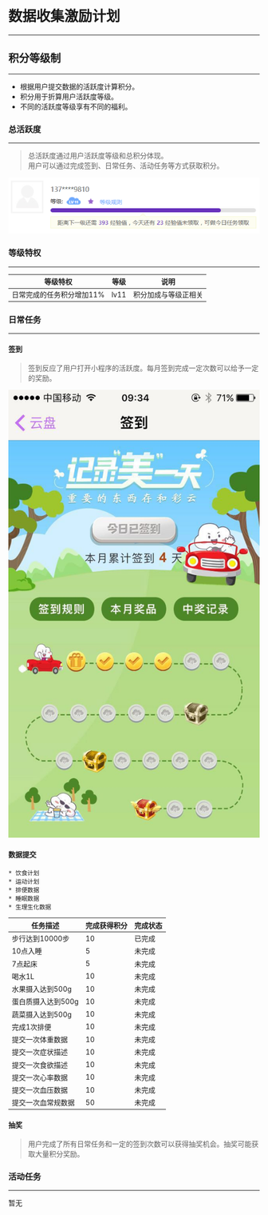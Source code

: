 # 数据收集激励计划
---

<!-- toc -->

## 积分等级制
---

* 根据用户提交数据的活跃度计算积分。
* 积分用于折算用户活跃度等级。
* 不同的活跃度等级享有不同的福利。

### 总活跃度
---

> 总活跃度通过用户活跃度等级和总积分体现。<br>
用户可以通过完成签到、日常任务、活动任务等方式获取积分。

![image](public/images/等级.png)

### 等级特权
---

|等级特权|等级|说明|
|----|----|----|
|日常完成的任务积分增加11%|lv11|积分加成与等级正相关|

### 日常任务
---

#### 签到

> 签到反应了用户打开小程序的活跃度。每月签到完成一定次数可以给予一定的奖励。

![image](public/images/签到.jpg)

#### 数据提交

    * 饮食计划
    * 运动计划
    * 排便数据
    * 睡眠数据
    * 生理生化数据

|任务描述|完成获得积分|完成状态|
|----|----|----|
|步行达到10000步|10|已完成|
|10点入睡|5|未完成|
|7点起床|5|未完成|
|喝水1L|10|未完成|
|水果摄入达到500g|10|未完成|
|蛋白质摄入达到500g|10|未完成|
|蔬菜摄入达到500g|10|未完成|
|完成1次排便|10|未完成|
|提交一次体重数据|10|未完成|
|提交一次症状描述|10|未完成|
|提交一次食欲描述|10|未完成|
|提交一次心率数据|10|未完成|
|提交一次血压数据|10|未完成|
|提交一次血常规数据|50|未完成|

#### 抽奖

> 用户完成了所有日常任务和一定的签到次数可以获得抽奖机会。抽奖可能获取大量积分奖励。 

### 活动任务
---

暂无
